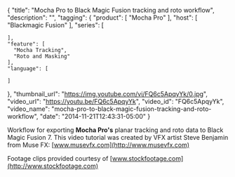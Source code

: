 {
  "title": "Mocha Pro to Black Magic Fusion tracking and roto workflow",
  "description": "",
  "tagging": {
    "product": [
      "Mocha Pro"
    ],
    "host": [
      "Blackmagic Fusion"
    ],
    "series": [

    ],
    "feature": [
      "Mocha Tracking",
      "Roto and Masking"
    ],
    "language": [

    ]
  },
  "thumbnail_url": "https://img.youtube.com/vi/FQ6c5ApqyYk/0.jpg",
  "video_url": "https://youtu.be/FQ6c5ApqyYk",
  "video_id": "FQ6c5ApqyYk",
  "video_name": "mocha-pro-to-black-magic-fusion-tracking-and-roto-workflow",
  "date": "2014-11-21T12:43:31-05:00"
}

Workflow for exporting **Mocha Pro's** planar tracking and roto data to Black
Magic Fusion 7. This video tutorial was created by VFX artist Steve Benjamin
from Muse FX: [www.musevfx.com](http://www.musevfx.com)

Footage clips provided courtesy of
[www.stockfootage.com](http://www.stockfootage.com)


